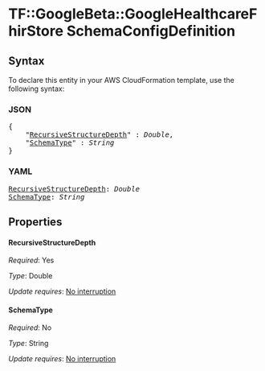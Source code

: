 # TF::GoogleBeta::GoogleHealthcareFhirStore SchemaConfigDefinition

## Syntax

To declare this entity in your AWS CloudFormation template, use the following syntax:

### JSON

<pre>
{
    "<a href="#recursivestructuredepth" title="RecursiveStructureDepth">RecursiveStructureDepth</a>" : <i>Double</i>,
    "<a href="#schematype" title="SchemaType">SchemaType</a>" : <i>String</i>
}
</pre>

### YAML

<pre>
<a href="#recursivestructuredepth" title="RecursiveStructureDepth">RecursiveStructureDepth</a>: <i>Double</i>
<a href="#schematype" title="SchemaType">SchemaType</a>: <i>String</i>
</pre>

## Properties

#### RecursiveStructureDepth

_Required_: Yes

_Type_: Double

_Update requires_: [No interruption](https://docs.aws.amazon.com/AWSCloudFormation/latest/UserGuide/using-cfn-updating-stacks-update-behaviors.html#update-no-interrupt)

#### SchemaType

_Required_: No

_Type_: String

_Update requires_: [No interruption](https://docs.aws.amazon.com/AWSCloudFormation/latest/UserGuide/using-cfn-updating-stacks-update-behaviors.html#update-no-interrupt)

